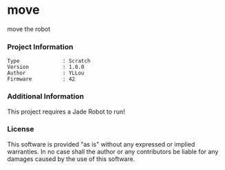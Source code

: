 move
================

move the robot

### Project Information
```
Type              : Scratch
Version           : 1.0.0
Author            : YLLou
Firmware          : 42
```

### Additional Information
This project requires a Jade Robot to run!

### License
This software is provided "as is" without any expressed or implied warranties.  In no case shall the author or any contributors be liable for any damages caused by the use of this software.

